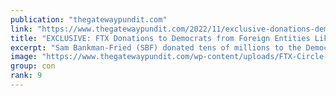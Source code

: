 ```yaml
---
publication: "thegatewaypundit.com"
link: "https://www.thegatewaypundit.com/2022/11/exclusive-donations-democrats-ftx-related-foreign-entities-like-ukraine-go-executive-order-13848-signed-trump-biden/"
title: "EXCLUSIVE: FTX Donations to Democrats from Foreign Entities Like Ukraine Are in Violation of Executive Order 13848 Signed by President Trump and Biden"
excerpt: "Sam Bankman-Fried (SBF) donated tens of millions to the Democrats over the past few years.  It’s questionable how legal this was since FTX is a Bahamas-based entity. We reported this weekend how FTX h"
image: "https://www.thegatewaypundit.com/wp-content/uploads/FTX-Circle-of-Fraud-2.jpg"
group: con
rank: 9
---
```

